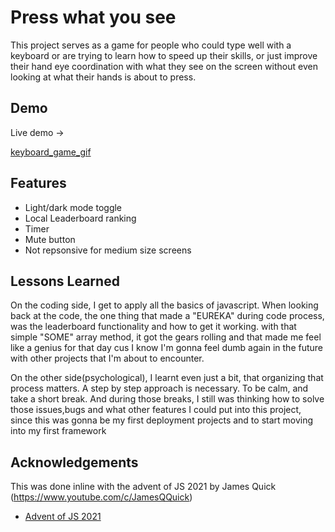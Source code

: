 # Press what you see

This project serves as a game for people who could type well with a keyboard or are trying to learn
how to speed up their skills, or just improve their hand eye coordination with what they see on the screen without
even looking at what their hands is about to press.

## Demo

Live demo ->

[keyboard_game_gif](https://imgur.com/a/qIJZ2Jx)

## Features

- Light/dark mode toggle
- Local Leaderboard ranking
- Timer
- Mute button
- Not repsonsive for medium size screens

## Lessons Learned

On the coding side, I get to apply all the basics of javascript.
When looking back at the code, the one thing that made a "EUREKA"
during code process, was the leaderboard functionality and how to get it working.
with that simple "SOME" array method, it got the gears rolling and that made me
feel like a genius for that day cus I know I'm gonna feel dumb again in the future with
other projects that I'm about to encounter.

On the other side(psychological), I learnt even just a bit,
that organizing that process matters. A step by step approach is
necessary. To be calm, and take a short break. And during those breaks,
I still was thinking how to solve those issues,bugs and what other features
I could put into this project, since this was gonna be my first deployment projects
and to start moving into my first framework

## Acknowledgements

This was done inline with the advent of JS 2021 by James Quick (https://www.youtube.com/c/JamesQQuick)

- [Advent of JS 2021](https://www.adventofjs.com/)
